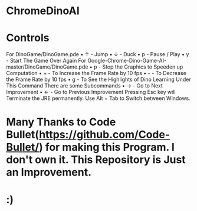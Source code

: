 # ChromeDinoAI
# Controls
 For DinoGame/DinoGame.pde
  	• ↑ - Jump
  	• ↓ - Duck
  	• p - Pause / Play
  	• y - Start The Game Over Again 
 For Google-Chrome-Dino-Game-AI-master/DinoGame/DinoGame.pde
  	• p - Stop the Graphics to Speeden up Computation
    • + - To Increase the Frame Rate by 10 fps
    • - - To Decrease the Frame Rate by 10 fps
  	• g - To See the Highlights of Dino Learning
    Under This Command There are some Subcommands
    	• → - Go to Next Improvement
    	• ← - Go to Previous Improvement
 Pressing Esc key will Terminate the JRE permanently. Use Alt + Tab to Switch between Windows.
# Many Thanks to Code Bullet(https://github.com/Code-Bullet/) for making this Program. I don't own it. This Repository is Just an Improvement.
# :)
